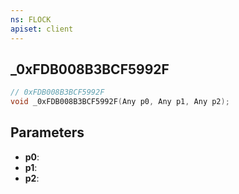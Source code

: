 ```yaml
---
ns: FLOCK
apiset: client
---
```

## _0xFDB008B3BCF5992F

```c
// 0xFDB008B3BCF5992F
void _0xFDB008B3BCF5992F(Any p0, Any p1, Any p2);
```


## Parameters
* **p0**:
* **p1**:
* **p2**:
